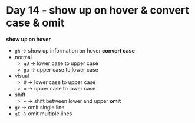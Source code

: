 <!--
 * @Author: Ada J
 * @Date: 2022-06-21 10:30:27
 * @LastEditTime: 2022-06-21 11:25:47
 * @Description: 
-->
# Day 14 - show up on hover & convert case & omit

**show up on hover**
* `gh` -> show up information on hover
**convert case**
* normal
  * `gU` -> lower case to upper case
  * `gu` -> upper case to lower case
* visual
  * `U` -> lower case to upper case
  * `u` -> upper case to lower case
* shift
  * `~` -> shift between lower and upper
**omit**
* `gc` -> omit single line
* `gC` -> omit multiple lines
